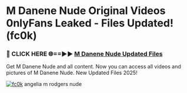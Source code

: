 # M Danene Nude Original Videos 0nlyFans Leaked - Files Updated! (fc0k)

<h3>🔴 CLICK HERE 🌐==►► <a href="https://tinyurl.com/yrmya6cz" rel="nofollow">M Danene Nude Updated Files</a></h3>

Get M Danene Nude and all content. Now you can access all videos and pictures of M Danene Nude. New Updated Files 2025!

[![fc0k](https://i.imgur.com/FMdXYCs.gif)](https://tinyurl.com/yrmya6cz)
angelia m rodgers nude
